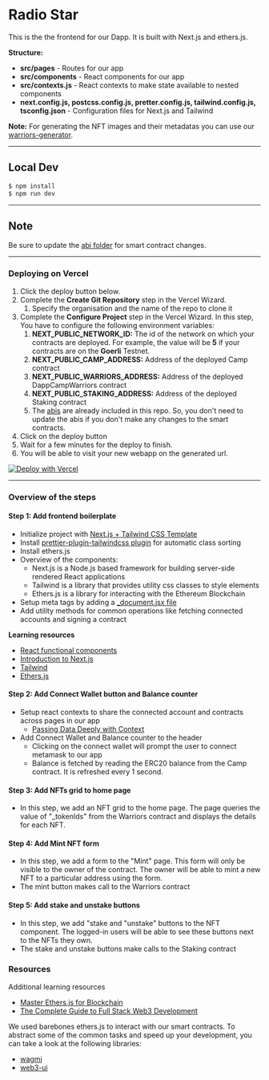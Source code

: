 # Radio Star

This is the the frontend for our Dapp. It is built with Next.js and ethers.js.

**Structure:**

- **src/pages** - Routes for our app
- **src/components** - React components for our app
- **src/contexts.js** - React contexts to make state available to nested components
- **next.config.js, postcss.config.js, pretter.config.js, tailwind.config.js, tsconfig.json** - Configuration files for Next.js and Tailwind

**Note:** For generating the NFT images and their metadatas you can use our [warriors-generator](https://github.com/DappCamp-Cohort-2/dappcamp-warriors/tree/main/warriors-generator).

---

## Local Dev

```bash
$ npm install
$ npm run dev
```

---

## Note

Be sure to update the [abi folder](frontend/src/data/abis) for smart contract changes.

---

### Deploying on Vercel

1. Click the deploy button below.
1. Complete the **Create Git Repository** step in the Vercel Wizard.
   1. Specify the organisation and the name of the repo to clone it
1. Complete the **Configure Project** step in the Vercel Wizard. In this step, You have to configure the following environment variables:
   1. **NEXT_PUBLIC_NETWORK_ID:** The id of the network on which your contracts are deployed. For example, the value will be **5** if your contracts are on the **Goerli** Testnet.
   1. **NEXT_PUBLIC_CAMP_ADDRESS:** Address of the deployed Camp contract
   1. **NEXT_PUBLIC_WARRIORS_ADDRESS:** Address of the deployed DappCampWarriors contract
   1. **NEXT_PUBLIC_STAKING_ADDRESS:** Address of the deployed Staking contract
   1. The [abis](src/data/abis) are already included in this repo. So, you don't need to update the abis if you don't make any changes to the smart contracts.
1. Click on the deploy button
1. Wait for a few minutes for the deploy to finish.
1. You will be able to visit your new webapp on the generated url.

[![Deploy with Vercel](https://vercel.com/button)](https://vercel.com/new/clone?repository-url=https%3A%2F%2Fgithub.com%2FDappCamp-Cohort-4%2Fdappcamp-warriors-frontend&env=NEXT_PUBLIC_NETWORK_ID,NEXT_PUBLIC_CAMP_ADDRESS,NEXT_PUBLIC_WARRIORS_ADDRESS,NEXT_PUBLIC_STAKING_ADDRESS)

---

### Overview of the steps

#### Step 1: Add frontend boilerplate

- Initialize project with [Next.js + Tailwind CSS Template](https://github.com/vercel/next.js/tree/c3e5caf1109a2eb42801de23fc78e42a08e5da6e/examples/with-tailwindcss)
- Install [prettier-plugin-tailwindcss plugin](https://github.com/tailwindlabs/prettier-plugin-tailwindcss) for automatic class sorting
- Install ethers.js
- Overview of the components:
  - Next.js is a Node.js based framework for building server-side rendered React applications
  - Tailwind is a library that provides utility css classes to style elements
  - Ethers.js is a library for interacting with the Ethereum Blockchain
- Setup meta tags by adding a [\_document.jsx file](https://nextjs.org/docs/advanced-features/custom-document)
- Add utility methods for common operations like fetching connected accounts and signing a contract

**Learning resources**

- [React functional components](https://beta.reactjs.org/)
- [Introduction to Next.js](https://nextjs.org/learn/foundations/about-nextjs)
- [Tailwind](https://tailwindcss.com/docs/utility-first)
- [Ethers.js](https://docs.ethers.io)

#### Step 2: Add Connect Wallet button and Balance counter

- Setup react contexts to share the connected account and contracts across pages in our app
  - [Passing Data Deeply with Context](https://beta.reactjs.org/learn/passing-data-deeply-with-context)
- Add Connect Wallet and Balance counter to the header
  - Clicking on the connect wallet will prompt the user to connect metamask to our app
  - Balance is fetched by reading the ERC20 balance from the Camp contract. It is refreshed every 1 second.

#### Step 3: Add NFTs grid to home page

- In this step, we add an NFT grid to the home page. The page queries the value of "\_tokenIds" from the Warriors contract and displays the details for each NFT.

#### Step 4: Add Mint NFT form

- In this step, we add a form to the "Mint" page. This form will only be visible to the owner of the contract. The owner will be able to mint a new NFT to a particular address using the form.
- The mint button makes call to the Warriors contract

#### Step 5: Add stake and unstake buttons

- In this step, we add "stake and "unstake" buttons to the NFT component. The logged-in users will be able to see these buttons next to the NFTs they own.
- The stake and unstake buttons make calls to the Staking contract

### Resources

Additional learning resources

- [Master Ethers.js for Blockchain](https://www.youtube.com/watch?v=yk7nVp5HTCk)
- [The Complete Guide to Full Stack Web3 Development](https://www.youtube.com/watch?v=nRMo5jjgCr4&t)

We used barebones ethers.js to interact with our smart contracts. To abstract some of the common tasks and speed up your development, you can take a look at the following libraries:

- [wagmi](https://github.com/tmm/wagmi)
- [web3-ui](https://github.com/developer-DAO/web3-ui)
